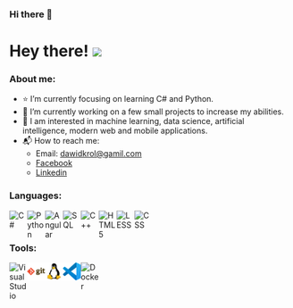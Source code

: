 ### Hi there 👋

<!--
**dawidkrol/dawidkrol** is a ✨ _special_ ✨ repository because its `README.md` (this file) appears on your GitHub profile.

Here are some ideas to get you started:

- 🔭 I’m currently working on ...
- 🌱 I’m currently learning ...
- 👯 I’m looking to collaborate on ...
- 🤔 I’m looking for help with ...
- 💬 Ask me about ...
- 📫 How to reach me: ...
- 😄 Pronouns: ...
- ⚡ Fun fact: ...
-->

# Hey there! <img src="https://raw.githubusercontent.com/MartinHeinz/MartinHeinz/master/wave.gif" width="30px">

### About me:
- :star: I’m currently focusing on learning C# and Python.
- :hammer: I’m currently working on a few small projects to increase my abilities.
- :telescope: I am interested in machine learning, data science, artificial intelligence, modern web and mobile applications.
- :mailbox_with_mail: How to reach me: 
    * Email: dawidkrol@gamil.com
    * [Facebook](https://www.facebook.com/dawid.krol.716/)
    * [Linkedin](https://www.linkedin.com/in/dawidkrol01/)

### Languages:
<img align="left" alt="C#" width="32px" title="C#" src="https://user-images.githubusercontent.com/73522641/152369612-d3035878-62c7-4662-bc72-4294432af88f.png" />
<img align="left" alt="Python" width="32px" title="Python" src="https://user-images.githubusercontent.com/73522641/152368620-ed66b8ea-6d89-4173-83ff-461dd652c3f9.png" />
<img align="left" alt="Angular" width="32px" title="Angular" src="https://user-images.githubusercontent.com/73522641/152368626-88b266e5-3547-4583-81cb-1372311c4dfc.png" />
<img align="left" alt="SQL" width="32px" title="SQL" src="https://user-images.githubusercontent.com/73522641/152369910-7f4bd0a2-88c9-4eff-8541-76d9b863922a.png" />
<img align="left" alt="C++" width="32px" title="C++" src="https://user-images.githubusercontent.com/73522641/152368605-9a2f03a5-d879-41da-ac94-be507160291d.png" />
<img align="left" alt="HTML5" width="32px" title="HTML5" src="https://user-images.githubusercontent.com/73522641/152370391-1a4994d0-42ad-4349-890c-d40734622d49.png" />
<img align="left" alt="LESS" width="32px" title="LESS" src="https://user-images.githubusercontent.com/73522641/152370111-b331db07-93f4-4701-a164-e082c61b4f0a.png" />
<img align="left" alt="CSS" width="32px" title="CSS" src="https://user-images.githubusercontent.com/73522641/152368608-06b6bde5-6e04-403b-b853-152faaa5caec.jpg" />

</br></br>

### Tools:
<img align="left" alt="Visual Studio" width="32px" title="Visual Studio" src="https://user-images.githubusercontent.com/73522641/152371093-670b8c0d-66b1-4328-8964-6da7e4bc7732.png" />
<img align="left" alt="Git" width="32px" title="Git" src="https://raw.githubusercontent.com/github/explore/80688e429a7d4ef2fca1e82350fe8e3517d3494d/topics/git/git.png" />
<img align="left" alt="Linux" width="32px" title="Linux" src="https://raw.githubusercontent.com/github/explore/80688e429a7d4ef2fca1e82350fe8e3517d3494d/topics/linux/linux.png" />
<img align="left" alt="Visual Studio Code" width="32px" title="Visual Studio Code" src="https://raw.githubusercontent.com/github/explore/80688e429a7d4ef2fca1e82350fe8e3517d3494d/topics/visual-studio-code/visual-studio-code.png" />
<img align="left" alt="Docker" width="32px" title="Docker" src="https://user-images.githubusercontent.com/73522641/152371096-17cbdc85-e207-46eb-aea5-daf72a563985.png" />


